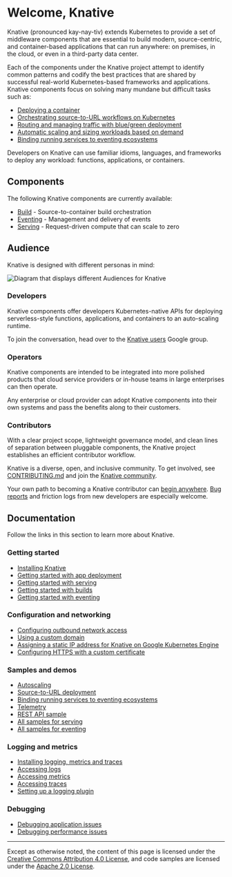 # Welcome, Knative

Knative (pronounced kay-nay-tiv) extends Kubernetes to provide a set of middleware 
components that are essential to build modern, source-centric, and container-based 
applications that can run anywhere: on premises, in the cloud, or even in a third-party 
data center. 

Each of the components under the Knative project attempt to identify common patterns and 
codify the best practices that are shared by successful real-world Kubernetes-based frameworks and 
applications. Knative components focus on solving many mundane but difficult tasks such as:

* [Deploying a container](./install/getting-started-knative-app.md)
* [Orchestrating source-to-URL workflows on Kubernetes](./serving/samples/source-to-url-go/)
* [Routing and managing traffic with blue/green deployment](./serving/samples/blue-green-deployment.md)
* [Automatic scaling and sizing workloads based on demand](./serving/samples/autoscale-go)
* [Binding running services to eventing ecosystems](./eventing/samples/kubernetes-event-source)

Developers on Knative can use familiar idioms, languages, and frameworks to deploy any workload: 
functions, applications, or containers.

## Components

The following Knative components are currently available:

* [Build](https://github.com/knative/build) - Source-to-container build orchestration
* [Eventing](https://github.com/knative/eventing) - Management and delivery of events
* [Serving](https://github.com/knative/serving) - Request-driven compute that can scale to zero

## Audience

Knative is designed with different personas in mind:

![Diagram that displays different Audiences for Knative](./images/knative-audience.svg)

### Developers

Knative components offer developers Kubernetes-native APIs for deploying
serverless-style functions, applications, and containers to an auto-scaling
runtime.

To join the conversation, head over to the
[Knative users](https://groups.google.com/d/forum/knative-users) Google group.

### Operators

Knative components are intended to be integrated into more polished
products that cloud service providers or in-house teams in large
enterprises can then operate.

Any enterprise or cloud provider can adopt Knative components into
their own systems and pass the benefits along to their customers.

### Contributors

With a clear project scope, lightweight governance model, and clean
lines of separation between pluggable components, the Knative project
establishes an efficient contributor workflow.

Knative is a diverse, open, and inclusive community. To get involved, see
[CONTRIBUTING.md](./community/CONTRIBUTING.md)
and join the [Knative community](./community/README.md).

Your own path to becoming a Knative contributor can
[begin anywhere](https://github.com/knative/serving/issues?q=is%3Aissue+is%3Aopen+sort%3Aupdated-desc+label%3Akind%2Fgood-first-issue).
[Bug reports](https://github.com/knative/serving/issues/new) and
friction logs from new developers are especially welcome.

## Documentation

Follow the links in this section to learn more about Knative.

### Getting started

* [Installing Knative](./install/README.md)
* [Getting started with app deployment](./install/getting-started-knative-app.md)
* [Getting started with serving](./serving)
* [Getting started with builds](./build)
* [Getting started with eventing](./eventing)

### Configuration and networking

* [Configuring outbound network access](./serving/outbound-network-access.md)
* [Using a custom domain](./serving/using-a-custom-domain.md)
* [Assigning a static IP address for Knative on Google Kubernetes Engine](./serving/gke-assigning-static-ip-address.md)
* [Configuring HTTPS with a custom certificate](./serving/using-an-ssl-cert.md)

### Samples and demos

* [Autoscaling](./serving/samples/autoscale-go/README.md)
* [Source-to-URL deployment](./serving/samples/source-to-url-go/README.md)
* [Binding running services to eventing ecosystems](./eventing/samples/event-flow/README.md)
* [Telemetry](./serving/samples/telemetry-go/README.md)
* [REST API sample](./serving/samples/rest-api-go/README.md)
* [All samples for serving](./serving/samples/)
* [All samples for eventing](./eventing/samples/)

### Logging and metrics 

* [Installing logging, metrics and traces](./serving/installing-logging-metrics-traces.md)
* [Accessing logs](./serving/accessing-logs.md)
* [Accessing metrics](./serving/accessing-metrics.md)
* [Accessing traces](./serving/accessing-traces.md)
* [Setting up a logging plugin](./serving/setting-up-a-logging-plugin.md)

### Debugging

* [Debugging application issues](./serving/debugging-application-issues.md)
* [Debugging performance issues](./serving/debugging-performance-issues.md)

---

Except as otherwise noted, the content of this page is licensed under the
[Creative Commons Attribution 4.0 License](https://creativecommons.org/licenses/by/4.0/),
and code samples are licensed under the
[Apache 2.0 License](https://www.apache.org/licenses/LICENSE-2.0).
